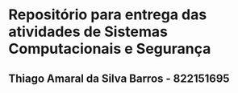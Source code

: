 # Repositório para entrega das atividades de Sistemas Computacionais e Segurança

## Thiago Amaral da Silva Barros - 822151695
